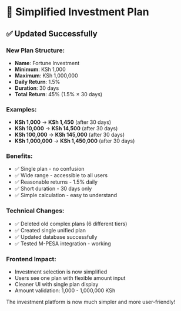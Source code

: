 # 🎯 Simplified Investment Plan

## ✅ **Updated Successfully**

### **New Plan Structure:**
- **Name**: Fortune Investment
- **Minimum**: KSh 1,000
- **Maximum**: KSh 1,000,000
- **Daily Return**: 1.5%
- **Duration**: 30 days
- **Total Return**: 45% (1.5% × 30 days)

### **Examples:**
- **KSh 1,000** → **KSh 1,450** (after 30 days)
- **KSh 10,000** → **KSh 14,500** (after 30 days)
- **KSh 100,000** → **KSh 145,000** (after 30 days)
- **KSh 1,000,000** → **KSh 1,450,000** (after 30 days)

### **Benefits:**
- ✅ Single plan - no confusion
- ✅ Wide range - accessible to all users
- ✅ Reasonable returns - 1.5% daily
- ✅ Short duration - 30 days only
- ✅ Simple calculation - easy to understand

### **Technical Changes:**
- ✅ Deleted old complex plans (6 different tiers)
- ✅ Created single unified plan
- ✅ Updated database successfully
- ✅ Tested M-PESA integration - working

### **Frontend Impact:**
- Investment selection is now simplified
- Users see one plan with flexible amount input
- Cleaner UI with single plan display
- Amount validation: 1,000 - 1,000,000 KSh

The investment platform is now much simpler and more user-friendly!